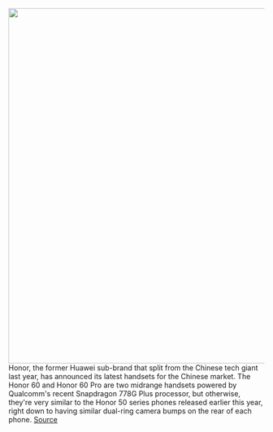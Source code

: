 <img src='https://cdn.vox-cdn.com/thumbor/XR1Er9OtT67cUXJSsq6F75qCjZQ=/0x0:5999x4000/1200x800/filters:focal(2521x1521:3479x2479)/cdn.vox-cdn.com/uploads/chorus_image/image/70216452/HONOR_60_All.0.jpg' width='700px' /><br/>
Honor, the former Huawei sub-brand that split from the Chinese tech giant last year, has announced its latest handsets for the Chinese market. The Honor 60 and Honor 60 Pro are two midrange handsets powered by Qualcomm's recent Snapdragon 778G Plus processor, but otherwise, they're very similar to the Honor 50 series phones released earlier this year, right down to having similar dual-ring camera bumps on the rear of each phone.
<a href='https://www.theverge.com/2021/12/1/22811963/honor-60-pro-china-release-date-news-features-price'> Source <a/>